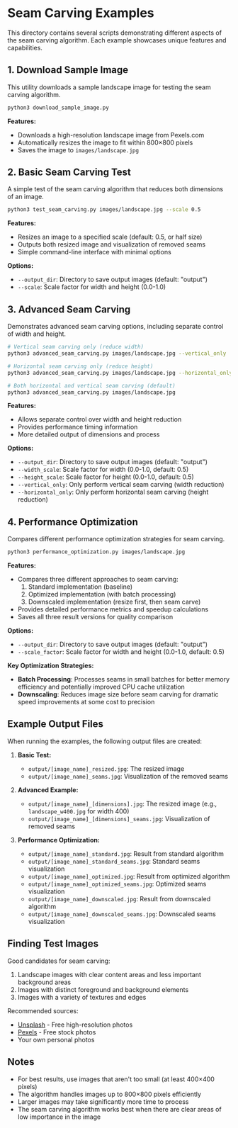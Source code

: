 # Seam Carving Examples

This directory contains several scripts demonstrating different aspects of the seam carving algorithm. Each example showcases unique features and capabilities.

## 1. Download Sample Image

This utility downloads a sample landscape image for testing the seam carving algorithm.

```bash
python3 download_sample_image.py
```

**Features:**

- Downloads a high-resolution landscape image from Pexels.com
- Automatically resizes the image to fit within 800×800 pixels
- Saves the image to `images/landscape.jpg`

## 2. Basic Seam Carving Test

A simple test of the seam carving algorithm that reduces both dimensions of an image.

```bash
python3 test_seam_carving.py images/landscape.jpg --scale 0.5
```

**Features:**

- Resizes an image to a specified scale (default: 0.5, or half size)
- Outputs both resized image and visualization of removed seams
- Simple command-line interface with minimal options

**Options:**

- `--output_dir`: Directory to save output images (default: "output")
- `--scale`: Scale factor for width and height (0.0-1.0)

## 3. Advanced Seam Carving

Demonstrates advanced seam carving options, including separate control of width and height.

```bash
# Vertical seam carving only (reduce width)
python3 advanced_seam_carving.py images/landscape.jpg --vertical_only

# Horizontal seam carving only (reduce height)
python3 advanced_seam_carving.py images/landscape.jpg --horizontal_only

# Both horizontal and vertical seam carving (default)
python3 advanced_seam_carving.py images/landscape.jpg
```

**Features:**

- Allows separate control over width and height reduction
- Provides performance timing information
- More detailed output of dimensions and process

**Options:**

- `--output_dir`: Directory to save output images (default: "output")
- `--width_scale`: Scale factor for width (0.0-1.0, default: 0.5)
- `--height_scale`: Scale factor for height (0.0-1.0, default: 0.5)
- `--vertical_only`: Only perform vertical seam carving (width reduction)
- `--horizontal_only`: Only perform horizontal seam carving (height reduction)

## 4. Performance Optimization

Compares different performance optimization strategies for seam carving.

```bash
python3 performance_optimization.py images/landscape.jpg
```

**Features:**

- Compares three different approaches to seam carving:
  1. Standard implementation (baseline)
  2. Optimized implementation (with batch processing)
  3. Downscaled implementation (resize first, then seam carve)
- Provides detailed performance metrics and speedup calculations
- Saves all three result versions for quality comparison

**Options:**

- `--output_dir`: Directory to save output images (default: "output")
- `--scale_factor`: Scale factor for width and height (0.0-1.0, default: 0.5)

**Key Optimization Strategies:**

- **Batch Processing**: Processes seams in small batches for better memory efficiency and potentially improved CPU cache utilization
- **Downscaling**: Reduces image size before seam carving for dramatic speed improvements at some cost to precision

## Example Output Files

When running the examples, the following output files are created:

1. **Basic Test:**

   - `output/[image_name]_resized.jpg`: The resized image
   - `output/[image_name]_seams.jpg`: Visualization of the removed seams

2. **Advanced Example:**

   - `output/[image_name]_[dimensions].jpg`: The resized image (e.g., `landscape_w400.jpg` for width 400)
   - `output/[image_name]_[dimensions]_seams.jpg`: Visualization of removed seams

3. **Performance Optimization:**
   - `output/[image_name]_standard.jpg`: Result from standard algorithm
   - `output/[image_name]_standard_seams.jpg`: Standard seams visualization
   - `output/[image_name]_optimized.jpg`: Result from optimized algorithm
   - `output/[image_name]_optimized_seams.jpg`: Optimized seams visualization
   - `output/[image_name]_downscaled.jpg`: Result from downscaled algorithm
   - `output/[image_name]_downscaled_seams.jpg`: Downscaled seams visualization

## Finding Test Images

Good candidates for seam carving:

1. Landscape images with clear content areas and less important background areas
2. Images with distinct foreground and background elements
3. Images with a variety of textures and edges

Recommended sources:

- [Unsplash](https://unsplash.com/) - Free high-resolution photos
- [Pexels](https://www.pexels.com/) - Free stock photos
- Your own personal photos

## Notes

- For best results, use images that aren't too small (at least 400×400 pixels)
- The algorithm handles images up to 800×800 pixels efficiently
- Larger images may take significantly more time to process
- The seam carving algorithm works best when there are clear areas of low importance in the image
